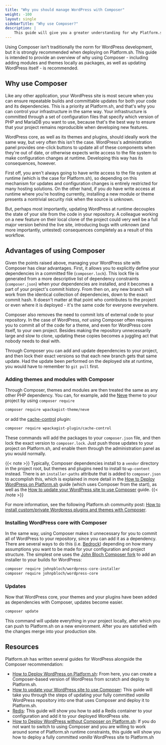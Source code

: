 ```yaml
---
title: "Why you should manage WordPress with Composer"
weight: -100
layout: single
sidebarTitle: "Why use Composer?"
description: |
    This guide will give you a greater understanding for why Platform.sh recommends using Composer to manage WordPress. 
---
```



Using Composer isn't traditionally the norm for WordPress development, but it is strongly recommended when deploying on Platform.sh. This guide is intended to provide an overview of why using Composer - including adding modules and themes locally as packages, as well as updating WordPress itself - is recommended. 

## Why use Composer

Like any other application, your WordPress site is most secure when you can ensure repeatable builds and committable updates for both your code and its dependencies. This is a priority at Platform.sh, and that's why you can control your infrastructure in the same way. Your infrastructure is committed through a set of configuration files that specify which version of PHP and MariaDB you want to use, because that's the best way to ensure that your project remains reproducible when developing new features.

WordPress core, as well as its themes and plugins, should ideally work the same way, but very often this isn't the case. WordPress's administration panel provides one-click buttons to update all of these components when they're out of date, or otherwise expects write access to the file system to make configuration changes at runtime. Developing this way has its consequences, however. 

First off, you aren't always going to have write access to the file system at runtime (which is the case for Platform.sh), so depending on this mechanism for updates and configuration changes is entirely restricted for many hosting solutions. On the other hand, if you *do* have write access at runtime where you're hosting currently, installing a new module or theme presents a nontrivial security risk when the source is unknown. 

But, perhaps most importantly, updating WordPress at runtime decouples the state of your site from the code in your repository. A colleague working on a new feature on their local clone of the project could very well be a full major version behind the live site, introducing bugs with unknown (and more importantly, untested) consequences completely as a result of this workflow. 

## Advantages of using Composer

Given the points raised above, managing your WordPress site with Composer has clear advantages. First, it allows you to explicitly define your dependencies in a committed file (`composer.lock`). This lock file is generated from a more descriptive list of dependency constraints (`composer.json`) when your dependencies are installed, and it becomes a part of your project's commit history. From then on, any new branch will work from the identical collection of dependencies, down to the exact commit hash. It doesn't matter at that point who contributes to the project or even where it is deployed - it's the same code for everyone everywhere.

Composer also removes the need to commit lots of external code to your repository. In the case of WordPress, *not* using Composer often requires you to commit all of the code for a theme, and even for WordPress core itself, to your own project. Besides making the repository unnecessarily large and slow to clone, updating these copies becomes a juggling act that nobody needs to deal with.

Through Composer you can add and update dependencies to your project, and then lock their exact versions so that each new branch gets that same update. Had the update been performed on the deployed site at runtime, you would have to remember to `git pull` first.

### Adding themes and modules with Composer

Through Composer, themes and modules are then treated the same as any other PHP dependency. You can, for example, add the [Neve](https://wordpress.org/themes/neve/) theme to your project by using `composer require`

```bash
composer require wpackagist-theme/neve
```

or add the [cache-control](https://wordpress.org/plugins/cache-control-by-cacholong/) plugin:

```bash
composer require wpackagist-plugin/cache-control
```

These commands will add the packages to your `composer.json` file, and then lock the exact version to `composer.lock`. Just push those updates to your project on Platform.sh, and enable them through the administration panel as you would normally. 

{{< note >}}
Typically, Composer dependencies install to a `vendor` directory in the project root, but themes and plugins need to install to `wp-content` instead. There is an `installer-paths` attribute that is added to `composer.json` to accomplish this, which is explained in more detail in the [How to Deploy WordPress on Platform.sh](/guides/wordpress/deploy/_index.md) guide (which uses Composer from the start), as well as the [How to update your WordPress site to use Composer](/guides/wordpress/composer/migrate.md) guide. 
{{< /note >}}

For more information, see the following Platform.sh community post: [How to install custom/private Wordpress plugins and themes with Composer](https://community.platform.sh/t/how-to-install-custom-private-wordpress-plugins-and-themes-with-composer/622).

### Installing WordPress core with Composer

In the same way, using Composer makes it unnecessary for you to commit all of WordPress to your repository, since you can add it as a dependency. There are several ways to do this (i.e. [Bedrock](https://github.com/platformsh-templates/wordpress-bedrock)) depending on how many assumptions you want to be made for your configuration and project structure. The simplest one uses the [John Bloch Composer fork](https://github.com/johnpbloch/wordpress) to add an installer to your builds for WordPress:

```bash
composer require johnpbloch/wordpress-core-installer
composer require johnpbloch/wordpress-core
```

### Updates

Now that WordPress core, your themes and your plugins have been added as dependencies with Composer, updates become easier. 

```bash
composer update
```

This command will update everything in your project locally, after which you can push to Platform.sh on a new environment. After you are satisfied with the changes merge into your production site. 

## Resources

Platform.sh has written several guides for WordPress alongside the Composer recommendation:

- [How to Deploy WordPress on Platform.sh](/guides/wordpress/deploy/_index.md): From here, you can create a Composer-based version of WordPress from scratch and deploy to Platform.sh.
- [How to update your WordPress site to use Composer](/guides/wordpress/composer/migrate.md): This guide will take you through the steps of updating your fully committed *vanilla* WordPress repository into one that uses Composer and deploy it to Platform.sh.
- [Redis](/guides/wordpress/redis.md): This guide will show you how to add a Redis container to your configuration and add it to your deployed WordPress site.
- [How to Deploy WordPress without Composer on Platform.sh](/guides/wordpress/vanilla/_index.md): If you do not want to switch to using Composer and you are willing to work around some of Platform.sh runtime constraints, this guide will show you how to deploy a fully committed *vanilla* WordPress site to Platform.sh
